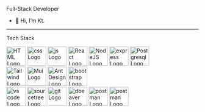 Full-Stack Developer
- 👋 Hi, I’m Kt. 


<!---
kt-rin/kt-rin is a ✨ special ✨ repository because its `README.md` (this file) appears on your GitHub profile.
You can click the Preview link to take a look at your changes.
--->

---

Tech Stack
<div>
 <img src="https://cdn.worldvectorlogo.com/logos/html-1.svg" alt="HTML Logo" width="50" height="50"/> 
<img src="https://cdn.worldvectorlogo.com/logos/css-3.svg" alt="css Logo" width="50" height="50"/> 
<img src="https://cdn.worldvectorlogo.com/logos/logo-javascript.svg" alt="js Logo" width="50" height="50"/> 
<!-- <img src="https://cdn.worldvectorlogo.com/logos/typescript.svg" alt="ts Logo" width="50" height="50"/>    -->
<img src="https://cdn.worldvectorlogo.com/logos/react-2.svg" alt="React Logo" width="50" height="50"/> 
<img src="https://cdn.worldvectorlogo.com/logos/nodejs-icon.svg" alt="NodeJS Logo" width="50" height="50"/> 
 <img src="https://cdn.worldvectorlogo.com/logos/express-109.svg" alt="express Logo" width="50" height="50"/> 
<img src="https://cdn.worldvectorlogo.com/logos/postgresql.svg" alt="Postgresql Logo" width="50" height="50"/>
</>
  
<div>
<img src="https://cdn.worldvectorlogo.com/logos/tailwindcss.svg" alt="Tailwind Logo" width="50" height="50"/>
<img src="https://cdn.worldvectorlogo.com/logos/material-ui-1.svg" alt="Mui Logo" width="50" height="50"/> 
<img src="https://gw.alipayobjects.com/zos/rmsportal/rlpTLlbMzTNYuZGGCVYM.png" alt="Ant Design Logo" width="50" height="50"/> 
<img src="https://cdn.worldvectorlogo.com/logos/bootstrap-4.svg" alt="bootstrap Logo" width="50" height="50"/>
</>

<div>
<img src="https://cdn.worldvectorlogo.com/logos/visual-studio-code-1.svg" alt="vs code Logo" width="50" height="50"/> 
<img src="https://cdn.worldvectorlogo.com/logos/sourcetree-1.svg" alt="sourcetree Logo" width="50" height="50"/>
<img src="https://cdn.worldvectorlogo.com/logos/git-icon.svg" alt="git Logo" width="50" height="50"/> 
<img src="https://dbeaver.com/img/dbeaver-head.png" alt="dbeaver Logo" width="50" height="50"/> 
<img src="https://cdn.worldvectorlogo.com/logos/postman.svg" alt="postman Logo" width="50" height="50"/> 
 <img src="https://upload.wikimedia.org/wikipedia/commons/e/e4/Robot-framework-logo.png" alt="postman Logo" width="50" height="50"/>
<!--  <img src="https://cdn.worldvectorlogo.com/logos/nginx.svg" alt="nginx Logo" width="50" height="50"/>  -->
</>

<!-- ## &#x1f4c8; My GitHub Stats

[![Top Langs](https://github-readme-stats.vercel.app/api/top-langs/?username=kt-rin&hide=java,html,css&theme=radical)](https://github.com/anuraghazra/github-readme-stats)

[![Catalin's GitHub stats](https://github-readme-stats.vercel.app/api?username=kt-rin&theme=radical)](https://github.com/anuraghazra/github-readme-stats) -->


